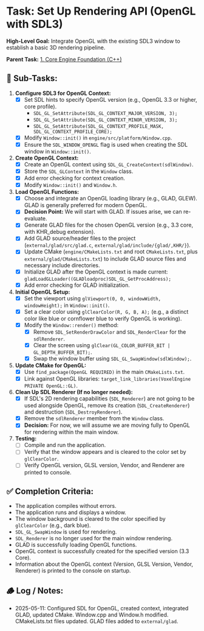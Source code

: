 # Task: Set Up Rendering API (OpenGL with SDL3)

**High-Level Goal:** Integrate OpenGL with the existing SDL3 window to establish a basic 3D rendering pipeline.

**Parent Task:** [1. Core Engine Foundation (C++)](../../CURRENT_TODO.md)

## 📝 Sub-Tasks:

1.  **Configure SDL3 for OpenGL Context:**
    *   [x] Set SDL hints to specify OpenGL version (e.g., OpenGL 3.3 or higher, core profile).
        *   `SDL_GL_SetAttribute(SDL_GL_CONTEXT_MAJOR_VERSION, 3);`
        *   `SDL_GL_SetAttribute(SDL_GL_CONTEXT_MINOR_VERSION, 3);`
        *   `SDL_GL_SetAttribute(SDL_GL_CONTEXT_PROFILE_MASK, SDL_GL_CONTEXT_PROFILE_CORE);`
    *   [x] Modify `Window::init()` in `engine/src/platform/Window.cpp`.
    *   [x] Ensure the `SDL_WINDOW_OPENGL` flag is used when creating the SDL window in `Window::init()`.

2.  **Create OpenGL Context:**
    *   [x] Create an OpenGL context using `SDL_GL_CreateContext(sdlWindow)`.
    *   [x] Store the `SDL_GLContext` in the `Window` class.
    *   [x] Add error checking for context creation.
    *   [x] Modify `Window::init()` and `Window.h`.

3.  **Load OpenGL Functions:**
    *   [x] Choose and integrate an OpenGL loading library (e.g., GLAD, GLEW). GLAD is generally preferred for modern OpenGL.
    *   [x] **Decision Point:** We will start with GLAD. If issues arise, we can re-evaluate.
    *   [x] Generate GLAD files for the chosen OpenGL version (e.g., 3.3 core, with KHR_debug extension).
    *   [x] Add GLAD source/header files to the project (`external/glad/src/glad.c`, `external/glad/include/{glad/,KHR/}`).
    *   [x] Update CMake (`engine/CMakeLists.txt` and root `CMakeLists.txt`, plus `external/glad/CMakeLists.txt`) to include GLAD source files and necessary include directories.
    *   [x] Initialize GLAD after the OpenGL context is made current: `gladLoadGLLoader((GLADloadproc)SDL_GL_GetProcAddress);`
    *   [x] Add error checking for GLAD initialization.

4.  **Initial OpenGL Setup:**
    *   [x] Set the viewport using `glViewport(0, 0, windowWidth, windowHeight);` in `Window::init()`.
    *   [x] Set a clear color using `glClearColor(R, G, B, A);` (e.g., a distinct color like blue or cornflower blue to verify OpenGL is working).
    *   [x] Modify the `Window::render()` method:
        *   [x] Remove `SDL_SetRenderDrawColor` and `SDL_RenderClear` for the `sdlRenderer`.
        *   [x] Clear the screen using `glClear(GL_COLOR_BUFFER_BIT | GL_DEPTH_BUFFER_BIT);`.
        *   [x] Swap the window buffer using `SDL_GL_SwapWindow(sdlWindow);`.

5.  **Update CMake for OpenGL:**
    *   [x] Use `find_package(OpenGL REQUIRED)` in the main `CMakeLists.txt`.
    *   [x] Link against OpenGL libraries: `target_link_libraries(VoxelEngine PRIVATE OpenGL::GL)`.

6.  **Clean Up SDL Renderer (If no longer needed):**
    *   [x] If SDL's 2D rendering capabilities (`SDL_Renderer`) are not going to be used alongside OpenGL, remove its creation (`SDL_CreateRenderer`) and destruction (`SDL_DestroyRenderer`).
    *   [x] Remove the `sdlRenderer` member from the `Window` class.
    *   [x] **Decision:** For now, we will assume we are moving fully to OpenGL for rendering within the main window.

7.  **Testing:**
    *   [ ] Compile and run the application.
    *   [ ] Verify that the window appears and is cleared to the color set by `glClearColor`.
    *   [ ] Verify OpenGL version, GLSL version, Vendor, and Renderer are printed to console.

## ✅ Completion Criteria:
- The application compiles without errors.
- The application runs and displays a window.
- The window background is cleared to the color specified by `glClearColor` (e.g., dark blue).
- `SDL_GL_SwapWindow` is used for rendering.
- `SDL_Renderer` is no longer used for the main window rendering.
- GLAD is successfully loading OpenGL functions.
- OpenGL context is successfully created for the specified version (3.3 Core).
- Information about the OpenGL context (Version, GLSL Version, Vendor, Renderer) is printed to the console on startup.

## 🪵 Log / Notes:
- 2025-05-11: Configured SDL for OpenGL, created context, integrated GLAD, updated CMake. Window.cpp and Window.h modified. CMakeLists.txt files updated. GLAD files added to `external/glad`.
